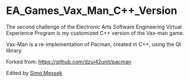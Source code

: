 # EA_Games_Vax_Man_C++_Version

The second challenge of the Electronic Arts Software Engineering Virtual Experience Program is my customized C++ version of the Vax-man game.



Vax-Man is a re-implementation of Pacman, created in C++, using the Qt library.


Forked from: https://github.com/dzui42unit/pacman


Edited by <a href="https://github.com/SimoMessek">Simo Messek</a>

